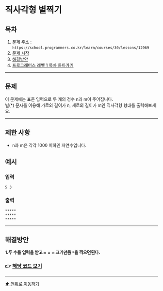 # 직사각형 별찍기

## 목차

1. 문제 주소 : `https://school.programmers.co.kr/learn/courses/30/lessons/12969`
2. [문제 시작](#문제)
3. [해결방안](#해결방안)
4. [프로그래머스 레벨 1 목차 돌아가기](../README.md)
___

## 문제

이 문제에는 표준 입력으로 두 개의 정수 n과 m이 주어집니다.<br>
별(*) 문자를 이용해 가로의 길이가 n, 세로의 길이가 m인 직사각형 형태를 출력해보세요.

___

## 제한 사항

+ n과 m은 각각 1000 이하인 자연수입니다.

## 예시

### 입력

```
5 3
```

### 출력

```
*****
*****
*****
```

___

## 해결방안
**1.두 수를 입력을 받고 `m x n` 크기만큼 `*`을 찍으면된다.**

### 👉 [해당 코드 보기](직사각형별찍기.java)

---

[⬆ 맨위로 이동하기](#직사각형-별찍기)